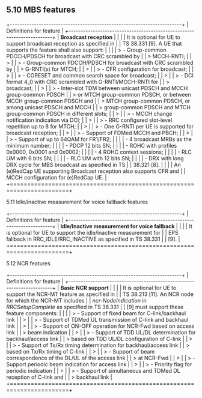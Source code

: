 ## 5.10 MBS features

+-----------------------------------------------------------------------+
| Definitions for feature                                               |
+-----------------------------------------------------------------------+
| **Broadcast reception**                                               |
|                                                                       |
| It is optional for UE to support broadcast reception as specified in  |
| TS 38.331 \[9\]. A UE that supports the feature shall also support:   |
|                                                                       |
| > \- Group-common PDCCH/PDSCH for broadcast with CRC scrambled by     |
| > MCCH-RNTI;                                                          |
| >                                                                     |
| > \- Group-common PDCCH/PDSCH for broadcast with CRC scrambled by     |
| > G-RNTI(s) for MTCH;                                                 |
| >                                                                     |
| > \- CFR configuration for broadcast;                                 |
| >                                                                     |
| > \- CORESET and common search space for broadcast;                   |
| >                                                                     |
| > \- DCI format 4_0 with CRC scrambled with G-RNTI/MCCH-RNTI for      |
| > broadcast;                                                          |
| >                                                                     |
| > \- Inter-slot TDM between unicast PDSCH and MCCH group-common PDSCH |
| > or MTCH group-common PDSCH, or between MCCH group-common PDSCH and  |
| > MTCH group-common PDSCH, or among unicast PDSCH and MCCH            |
| > group-common PDSCH and MTCH group-common PDSCH in different slots;  |
| >                                                                     |
| > \- MCCH change notification indication via DCI;                     |
| >                                                                     |
| > \- RRC configured slot-level repetition up to 8 for MTCH;           |
| >                                                                     |
| > \- One G-RNTI per UE is supported for broadcast reception;          |
| >                                                                     |
| > \- Support of FDMed MCCH and PBCH;                                  |
| >                                                                     |
| > \- Support of up to 64QAM for FR1/FR2;                              |
|                                                                       |
| \- 4 broadcast MRBs as the minimum number;                            |
|                                                                       |
| \- PDCP 12 bits SN;                                                   |
|                                                                       |
| \- ROHC with profiles 0x0000, 0x0001 and 0x0002;                      |
|                                                                       |
| \- 4 ROHC context sessions;                                           |
|                                                                       |
| \- RLC UM with 6 bits SN;                                             |
|                                                                       |
| \- RLC UM with 12 bits SN;                                            |
|                                                                       |
| \- DRX with long DRX cycle for MBS broadcast as specified in TS       |
| 38.321 \[8\].                                                         |
|                                                                       |
| An (e)RedCap UE supporting Broadcast reception also supports CFR and  |
| MCCH configuration for (e)RedCap UE.                                  |
+=======================================================================+

5.11 Idle/inactive measurement for voice fallback features

+-----------------------------------------------------------------------+
| Definitions for feature                                               |
+-----------------------------------------------------------------------+
| **Idle/Inactive measurement for voice fallback**                      |
|                                                                       |
| It is optional for UE to support the idle/inactive measurement for    |
| EPS fallback in RRC_IDLE/RRC_INACTIVE as specified in TS 38.331       |
| \[9\].                                                                |
+=======================================================================+

5.12 NCR features

+-----------------------------------------------------------------------+
| Definitions for feature                                               |
+-----------------------------------------------------------------------+
| **Basic NCR support**                                                 |
|                                                                       |
| It is optional for UE to support the NCR-MT feature as specified in   |
| TS 38.213 \[11\]. An NCR node for which the NCR-MT includes           |
| *ncr-NodeIndication* in *RRCSetupComplete* as specified in TS 38.331  |
| \[9\] must support these feature components:                          |
|                                                                       |
| > \- Support of fixed beam for C-link/backhaul link                   |
| >                                                                     |
| > \- Support of TDMed UL transmission of C-link and backhaul link     |
| >                                                                     |
| > \- Support of ON-OFF operation for NCR-Fwd based on access link     |
| > beam indication                                                     |
| >                                                                     |
| > \- Support of TDD UL/DL determination for backhaul/access link      |
| > based on TDD UL/DL configuration of C-link                          |
| >                                                                     |
| > \- Support of Tx/Rx timing determination for backhaul/access link   |
| > based on Tx/Rx timing of C-link                                     |
| >                                                                     |
| > \- Support of beam correspondence of the DL/UL of the access link   |
| > at NCR-Fwd                                                          |
| >                                                                     |
| > \- Support periodic beam indication for access link                 |
| >                                                                     |
| > \- Priority flag for periodic indication                            |
| >                                                                     |
| > \- Support of simultaneous and TDMed DL reception of C-link and     |
| > backhaul link                                                       |
+=======================================================================+